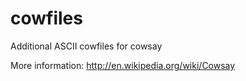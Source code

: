 cowfiles
========

Additional ASCII cowfiles for cowsay

More information:
http://en.wikipedia.org/wiki/Cowsay
